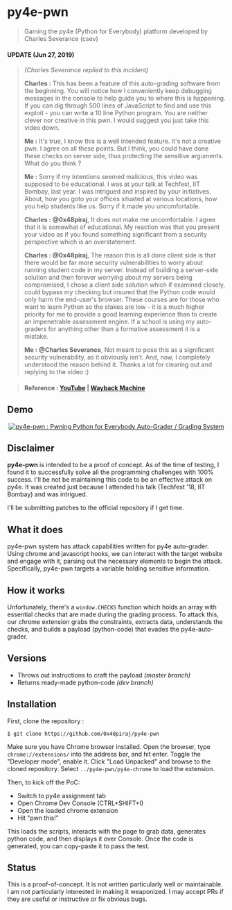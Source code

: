 # py4e-pwn

> Gaming the py4e (Python for Everybody) platform developed by Charles Severance (csev)

#### UPDATE (Jun 27, 2019)

> *(Charles Severance replied to this incident)*
> 
> **Charles :** This has been a feature of this auto-grading software from the beginning.  You will notice how I conveniently keep debugging messages in the console to help guide you to where this is happening.  If you can dig through 500 lines of JavaScript to find and use this exploit - you can write a 10 line Python program.  You are neither clever nor creative in this pwn.  I would suggest you just take this video down.
> 
> **Me :** It's true, I know this is a well intended feature. It's not a creative pwn. I agree on all these points. But I think, you could have done these checks on server side, thus protecting the sensitive arguments. What do you think ?
> 
> **Me :** Sorry if my intentions seemed malicious, this video was supposed to be educational. I was at your talk at Techfest, IIT Bombay, last year. I was intrigued and inspired by your initiatives. About, how you goto your offices situated at various locations, how you help students like us. Sorry if it made you uncomfortable.
> 
> **Charles :** **@0x48piraj**, It does not make me uncomfortable.  I agree that it is somewhat of educational.  My reaction was that you present your video as if you found something significant from a security perspective which is an overstatement.
> 
> **Charles :** **@0x48piraj**, The reason this is all done client side is that there would be far more security vulnerabilities to worry about running student code in my server.  Instead of building a server-side solution and then forever worrying about my servers being compromised, I chose a client side solution which if examined closely, could bypass my checking but insured that the Python code would only harm the end-user's browser.  These courses are for those who want to learn Python so the stakes are low - it is a much higher priority for me to provide a good learning experience than to create an impenetrable assessment engine.  If a school is using my auto-graders for anything other than a formative assessment it is a mistake.
>
> **Me :** **@Charles Severance**, Not meant to pose this as a significant security vulnerability, as it obviously isn't. And, now, I completely understood the reason behind it. Thanks a lot for clearing out and replying to the video :)









> #### Reference : [YouTube](https://www.youtube.com/watch?v=U8LDiWQKgmA&lc=z23rud0j1vf5cfjjl04t1aokghnx4ej54vlqfv2msevwbk0h00410.1561564060558510) | [Wayback Machine](https://web.archive.org/web/20190630002924/https://www.youtube.com/watch?v=U8LDiWQKgmA)
> 

## Demo

<div align="center">
  <a target="_blank" href="https://www.youtube.com/watch?v=U8LDiWQKgmA"><img src="https://img.youtube.com/vi/U8LDiWQKgmA/0.jpg" alt="py4e-pwn : Pwning Python for Everybody Auto-Grader / Grading System"></a>
</div>

## Disclaimer

**py4e-pwn** is intended to be a proof of concept. As of the time of testing, I found it to successfully solve all the programming challenges with 100% success. I'll be not be maintaining this code to be an effective attack on py4e. It was created just because I attended his talk (Techfest '18, IIT Bombay) and was intrigued.

I'll be submitting patches to the official repository if I get time.


## What it does

py4e-pwn system has attack capabilities written for py4e auto-grader. Using chrome and javascript hooks, we can interact with the target website and engage with it, parsing out the necessary elements to begin the attack. Specifically, py4e-pwn targets a variable holding sensitive information.


## How it works

Unfortunately, there's a `window.CHECKS` function which holds an array with essential checks that are made during the grading process. To attack this, our chrome extension grabs the constraints, extracts data, understands the checks, and builds a payload (python-code) that evades the py4e-auto-grader.

## Versions

* Throws out instructions to craft the payload *(master branch)*
* Returns ready-made python-code *(dev branch)*

## Installation

First, clone the repository :

```
$ git clone https://github.com/0x48piraj/py4e-pwn
```

Make sure you have Chrome browser installed. Open the browser, type `chrome://extensions/` into the address bar, and hit enter. Toggle the "Developer mode", enable it. Click "Load Unpacked" and browse to the cloned repository. Select `../py4e-pwn/py4e-chrome` to load the extension.

Then, to kick off the PoC:

* Switch to py4e assignment tab
* Open Chrome Dev Console (CTRL+SHIFT+I)
* Open the loaded chrome extension
* Hit "pwn this!"

This loads the scripts, interacts with the page to grab data, generates python code, and then displays it over Console. Once the code is generated, you can copy-paste it to pass the test.

## Status

This is a proof-of-concept. It is not written particularly well or maintainable. I am not particularly interested in making it weaponized. I may accept PRs if they are useful or instructive or fix obvious bugs.
